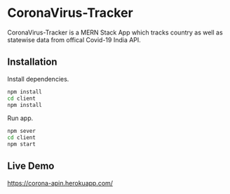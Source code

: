 # CoronaVirus-Tracker

CoronaVirus-Tracker is a MERN Stack App which tracks country as well as statewise data from offical Covid-19 India API.

## Installation

Install dependencies.

```bash
npm install
cd client
npm install

```

Run app.

```bash
npm sever
cd client
npm start

```

## Live Demo
https://corona-apin.herokuapp.com/

